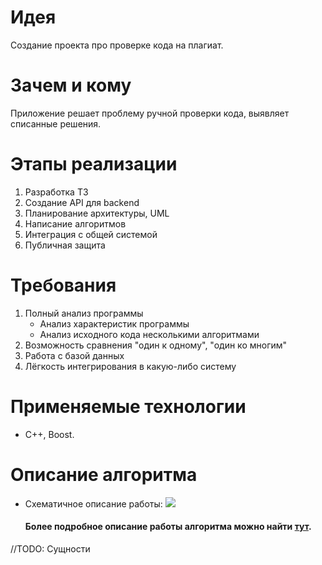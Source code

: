 # Идея
Создание проекта про проверке кода на плагиат.
  
# Зачем и кому
Приложение решает проблему ручной проверки кода, выявляет списанные решения.
# Этапы реализации
 1. Разработка ТЗ
 3. Создание API для backend
 4. Планирование архитектуры, UML
 6. Написание алгоритмов
 7. Интеграция с общей системой
 8. Публичная защита
# Требования
1. Полный анализ программы
    * Анализ характеристик программы
    * Анализ исходного кода несколькими алгоритмами
2. Возможность сравнения "один к одному", "один ко многим"
3. Работа с базой данных
4. Лёгкость интегрирования в какую-либо систему


# Применяемые технологии
*  C++, Boost.

# Описание алгоритма

* Схематичное описание работы:
 ![](https://www.lucidchart.com/publicSegments/view/9cc237a0-e363-40c9-93e2-d7cccc565733/image.png)
    #### Более подробное описание работы алгоритма можно найти [тут](##).





//TODO: Сущности




